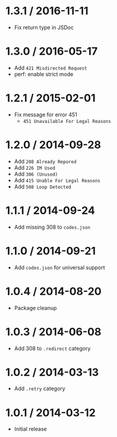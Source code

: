 1.3.1 / 2016-11-11
==================

  * Fix return type in JSDoc

1.3.0 / 2016-05-17
==================

  * Add `421 Misdirected Request`
  * perf: enable strict mode

1.2.1 / 2015-02-01
==================

  * Fix message for error 451
    - `451 Unavailable For Legal Reasons`

1.2.0 / 2014-09-28
==================

  * Add `208 Already Repored`
  * Add `226 IM Used`
  * Add `306 (Unused)`
  * Add `415 Unable For Legal Reasons`
  * Add `508 Loop Detected`

1.1.1 / 2014-09-24
==================

  * Add missing 308 to `codes.json`

1.1.0 / 2014-09-21
==================

  * Add `codes.json` for universal support

1.0.4 / 2014-08-20
==================

  * Package cleanup

1.0.3 / 2014-06-08
==================

  * Add 308 to `.redirect` category

1.0.2 / 2014-03-13
==================

  * Add `.retry` category

1.0.1 / 2014-03-12
==================

  * Initial release
